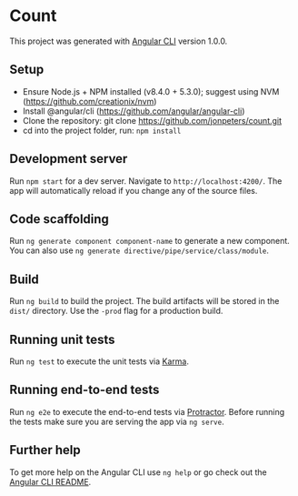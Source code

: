 # Count

This project was generated with [Angular CLI](https://github.com/angular/angular-cli) version 1.0.0.

## Setup

* Ensure Node.js + NPM installed (v8.4.0 + 5.3.0); suggest using NVM (https://github.com/creationix/nvm)
* Install @angular/cli (https://github.com/angular/angular-cli)
* Clone the repository: git clone https://github.com/jonpeters/count.git
* cd into the project folder, run: `npm install`

## Development server

Run `npm start` for a dev server. Navigate to `http://localhost:4200/`. The app will automatically reload if you change any of the source files.

## Code scaffolding

Run `ng generate component component-name` to generate a new component. You can also use `ng generate directive/pipe/service/class/module`.

## Build

Run `ng build` to build the project. The build artifacts will be stored in the `dist/` directory. Use the `-prod` flag for a production build.

## Running unit tests

Run `ng test` to execute the unit tests via [Karma](https://karma-runner.github.io).

## Running end-to-end tests

Run `ng e2e` to execute the end-to-end tests via [Protractor](http://www.protractortest.org/).
Before running the tests make sure you are serving the app via `ng serve`.

## Further help

To get more help on the Angular CLI use `ng help` or go check out the [Angular CLI README](https://github.com/angular/angular-cli/blob/master/README.md).
